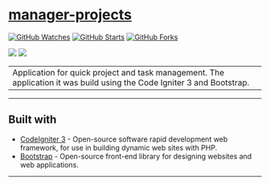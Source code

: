 # [manager-projects](https://github.com/wribeiiro/manager-projects)
[![GitHub Watches](https://img.shields.io/github/watchers/wribeiiro/manager-projects.svg?style=social&label=Watch&maxAge=2592000)](https://github.com/wribeiiro/manager-projects/watchers)
[![GitHub Starts](https://img.shields.io/github/stars/wribeiiro/manager-projects.svg?style=social&label=Star&maxAge=2592000)](https://github.com/wribeiiro/manager-projects/stargazers)
[![GitHub Forks](https://img.shields.io/github/forks/wribeiiro/manager-projects.svg?style=social&label=Fork&maxAge=2592000)](https://github.com/wribeiiro/manager-projects/network)

![](https://img.shields.io/badge/Version-1.0-blue.svg) 
![](https://img.shields.io/badge/License-MIT-green.svg)


<table>
<tr>
<td>
  Application for quick project and task management.
  The application it was build using the Code Igniter 3 and Bootstrap.
</td>
</tr>
</table>


---

## Built with 

- [CodeIgniter 3](https://codeigniter.com/) - Open-source software rapid development web framework, for use in building dynamic web sites with PHP.
- [Bootstrap](https://getbootstrap.com) -  Open-source front-end library for designing websites and web applications.

---